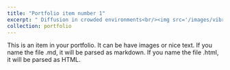 ```yaml
---
title: "Portfolio item number 1"
excerpt: " Diffusion in crowded environments<br/><img src='/images/vibr_coh.jpeg' width="650" height="441">"
collection: portfolio
---
```


This is an item in your portfolio. It can be have images or nice text. If you name the file .md, it will be parsed as markdown. If you name the file .html, it will be parsed as HTML. 
